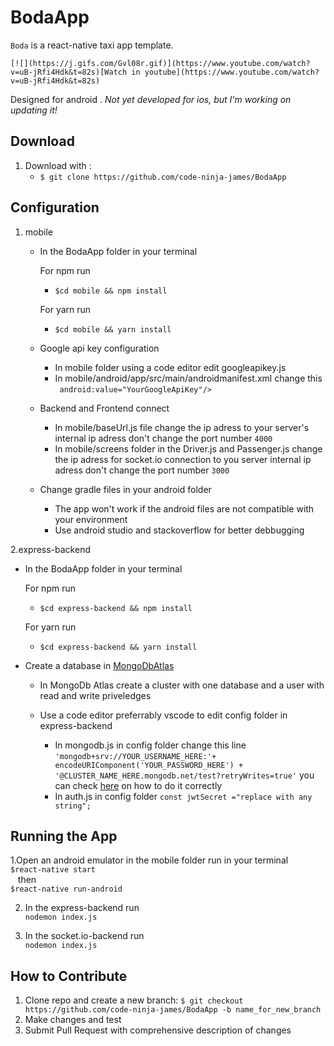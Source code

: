 # BodaApp

`Boda` is a react-native taxi app template.

    [![](https://j.gifs.com/Gvl08r.gif)](https://www.youtube.com/watch?v=uB-jRfi4Hdk&t=82s)[Watch in youtube](https://www.youtube.com/watch?v=uB-jRfi4Hdk&t=82s)
   
Designed for android . *Not yet developed for ios, but I'm working on updating it!*


**Download**
---

1. Download with :
    + `$ git clone https://github.com/code-ninja-james/BodaApp `


**Configuration**
---

1. mobile

    + In the BodaApp folder in your terminal
    
         For npm run

        - `$cd mobile && npm install`

        For yarn run
        - `$cd mobile && yarn install`

    + Google api key configuration
        - In mobile folder using a code editor edit googleapikey.js
        - In mobile/android/app/src/main/androidmanifest.xml change this <br/>
        ` android:value="YourGoogleApiKey"/>`
    
    + Backend and Frontend connect
      - In mobile/baseUrl.js file change the ip adress to your server's internal ip adress don't change the port number `4000`
      - In mobile/screens folder in the Driver.js and Passenger.js change the ip adress for socket.io connection to you server internal ip adress don't change the port number `3000`
     + Change gradle files in your android folder 
        - The app won't work if the android files are not compatible with your environment
        - Use android studio and stackoverflow for better debbugging


2.express-backend

+ In the BodaApp folder in your terminal
    
     For npm run
     - `$cd express-backend && npm install`
     
     For yarn run

   - `$cd express-backend && yarn install`

    	
+ Create a database in [MongoDbAtlas](https://account.mongodb.com/account/login?n=%2Fv2%2F5f6dac9c302dd15285fbdb6c&nextHash=%23clusters)
  + In MongoDb Atlas create a cluster with one database and a user with read and write priveledges      
  + Use a code editor preferrably vscode to edit config folder in express-backend
    
    - In mongodb.js in config folder change this line `'mongodb+srv://YOUR_USERNAME_HERE:'+ encodeURIComponent('YOUR_PASSWORD_HERE') + '@CLUSTER_NAME_HERE.mongodb.net/test?retryWrites=true'` you can check [here](https://medium.com/@sergio13prez/connecting-to-mongodb-atlas-d1381f184369) on how to do it correctly
    - In  auth.js in config folder 
    `const jwtSecret ="replace with any string";`


**Running the App**
---

1.Open an android emulator in the mobile folder run in your terminal <br />
`$react-native start` <br />
&nbsp;&nbsp;&nbsp;then<br />
`$react-native run-android`

2. In the express-backend run <br/>
`nodemon index.js`

3. In the socket.io-backend run <br/>
`nodemon index.js`

**How to Contribute**
---

1. Clone repo and create a new branch: `$ git checkout https://github.com/code-ninja-james/BodaApp -b name_for_new_branch`
2. Make changes and test
3. Submit Pull Request with comprehensive description of changes

